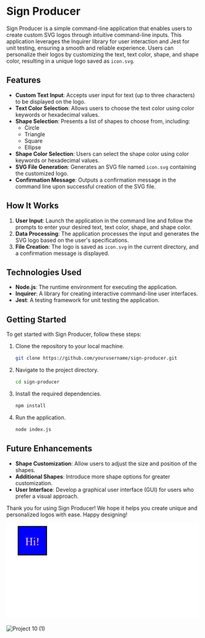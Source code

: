 # Sign Producer

Sign Producer is a simple command-line application that enables users to create custom SVG logos through intuitive command-line inputs. This application leverages the Inquirer library for user interaction and Jest for unit testing, ensuring a smooth and reliable experience. Users can personalize their logos by customizing the text, text color, shape, and shape color, resulting in a unique logo saved as `icon.svg`.

## Features

- **Custom Text Input**: Accepts user input for text (up to three characters) to be displayed on the logo.
- **Text Color Selection**: Allows users to choose the text color using color keywords or hexadecimal values.
- **Shape Selection**: Presents a list of shapes to choose from, including:
  - Circle
  - Triangle
  - Square
  - Ellipse
- **Shape Color Selection**: Users can select the shape color using color keywords or hexadecimal values.
- **SVG File Generation**: Generates an SVG file named `icon.svg` containing the customized logo.
- **Confirmation Message**: Outputs a confirmation message in the command line upon successful creation of the SVG file.

## How It Works

1. **User Input**: Launch the application in the command line and follow the prompts to enter your desired text, text color, shape, and shape color.
2. **Data Processing**: The application processes the input and generates the SVG logo based on the user's specifications.
3. **File Creation**: The logo is saved as `icon.svg` in the current directory, and a confirmation message is displayed.

## Technologies Used

- **Node.js**: The runtime environment for executing the application.
- **Inquirer**: A library for creating interactive command-line user interfaces.
- **Jest**: A testing framework for unit testing the application.

## Getting Started

To get started with Sign Producer, follow these steps:

1. Clone the repository to your local machine.
   ```bash
   git clone https://github.com/yourusername/sign-producer.git
   ```
2. Navigate to the project directory.
   ```bash
   cd sign-producer
   ```
3. Install the required dependencies.
   ```bash
   npm install
   ```
4. Run the application.
   ```bash
   node index.js
   ```

## Future Enhancements

- **Shape Customization**: Allow users to adjust the size and position of the shapes.
- **Additional Shapes**: Introduce more shape options for greater customization.
- **User Interface**: Develop a graphical user interface (GUI) for users who prefer a visual approach.

Thank you for using Sign Producer! We hope it helps you create unique and personalized logos with ease. Happy designing!

 ![image alt](https://github.com/NairaD08/sign-producer/blob/13f5bb144e847546926155488edbd2dc3f361511/Screenshot%202024-10-27%20161554.png)

![Project 10 (1)](https://github.com/user-attachments/assets/5ad24ec7-e192-4255-a560-1f06d6146f08)


